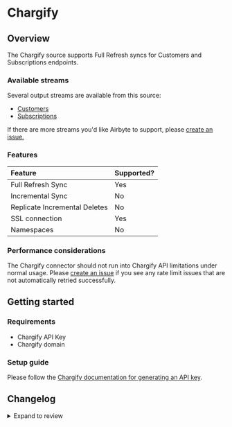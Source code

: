 # Chargify

## Overview

The Chargify source supports Full Refresh syncs for Customers and Subscriptions endpoints.

### Available streams

Several output streams are available from this source:

- [Customers](https://developers.chargify.com/docs/api-docs/b3A6MTQxMDgyNzY-list-or-find-customers)
- [Subscriptions](https://developers.chargify.com/docs/api-docs/b3A6MTQxMDgzODk-list-subscriptions)

If there are more streams you'd like Airbyte to support, please [create an issue.](https://github.com/airbytehq/airbyte/issues/new/choose)

### Features

| Feature                       | Supported? |
| :---------------------------- | :--------- |
| Full Refresh Sync             | Yes        |
| Incremental Sync              | No         |
| Replicate Incremental Deletes | No         |
| SSL connection                | Yes        |
| Namespaces                    | No         |

### Performance considerations

The Chargify connector should not run into Chargify API limitations under normal usage. Please [create an issue](https://github.com/airbytehq/airbyte/issues) if you see any rate limit issues that are not automatically retried successfully.

## Getting started

### Requirements

- Chargify API Key
- Chargify domain

### Setup guide

Please follow the [Chargify documentation for generating an API key](https://developers.chargify.com/docs/api-docs/YXBpOjE0MTA4MjYx-chargify-api).

## Changelog

<details>
  <summary>Expand to review</summary>

| Version | Date       | Pull Request                                             | Subject                                     |
| :------ | :--------- | :------------------------------------------------------- | :------------------------------------------ |
| 0.4.8 | 2024-07-10 | [41375](https://github.com/airbytehq/airbyte/pull/41375) | Update dependencies |
| 0.4.7 | 2024-07-09 | [41130](https://github.com/airbytehq/airbyte/pull/41130) | Update dependencies |
| 0.4.6 | 2024-07-06 | [40962](https://github.com/airbytehq/airbyte/pull/40962) | Update dependencies |
| 0.4.5 | 2024-06-25 | [40314](https://github.com/airbytehq/airbyte/pull/40314) | Update dependencies |
| 0.4.4 | 2024-06-22 | [40123](https://github.com/airbytehq/airbyte/pull/40123) | Update dependencies |
| 0.4.3 | 2024-06-15 | [38814](https://github.com/airbytehq/airbyte/pull/38814) | Make connector compatible with builder |
| 0.4.2 | 2024-06-06 | [39306](https://github.com/airbytehq/airbyte/pull/39306) | [autopull] Upgrade base image to v1.2.2 |
| 0.4.1 | 2024-05-20 | [38444](https://github.com/airbytehq/airbyte/pull/38444) | [autopull] base image + poetry + up_to_date |
| 0.4.0 | 2023-10-16 | [31116](https://github.com/airbytehq/airbyte/pull/31116) | Add Coupons, Transactions, Invoices Streams |
| 0.3.0 | 2023-08-10 | [29130](https://github.com/airbytehq/airbyte/pull/29130) | Migrate Python CDK to Low Code |
| 0.2.0 | 2023-08-08 | [29218](https://github.com/airbytehq/airbyte/pull/29218) | Fix schema |
| 0.1.0 | 2022-03-16 | [10853](https://github.com/airbytehq/airbyte/pull/10853) | Initial release |

</details>
